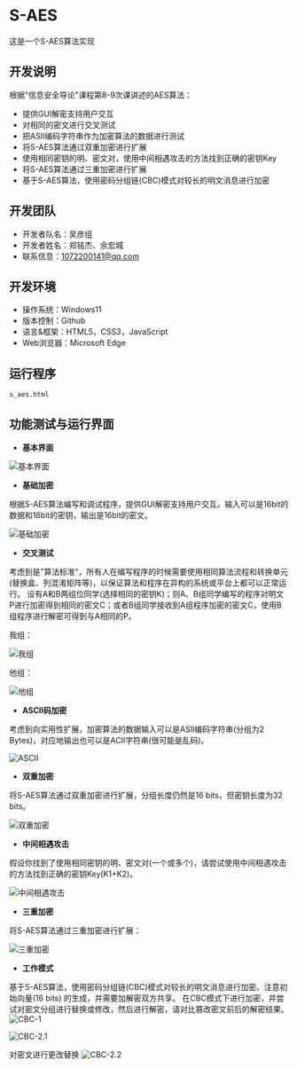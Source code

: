 # S-AES
这是一个S-AES算法实现
## **开发说明**
根据"信息安全导论"课程第8-9次课讲述的AES算法：

* 提供GUI解密支持用户交互
* 对相同的密文进行交叉测试
* 把ASII编码字符串作为加密算法的数据进行测试
* 将S-AES算法通过双重加密进行扩展
* 使用相同密钥的明、密文对，使用中间相遇攻击的方法找到正确的密钥Key
* 将S-AES算法通过三重加密进行扩展
* 基于S-AES算法，使用密码分组链(CBC)模式对较长的明文消息进行加密

## **开发团队**
* 开发者队名：吴彦组
* 开发者姓名：郑铭杰、余宏城
* 联系信息：1072200141@qq.com

## **开发环境**
* 操作系统：Windows11
* 版本控制：Github
* 语言&框架：HTML5，CSS3，JavaScript
* Web浏览器：Microsoft Edge

## **运行程序**
```bash
s_aes.html
```

## **功能测试与运行界面**

* **基本界面**

![基本界面](https://github.com/TeFur0/S-AES/blob/main/png/基本界面.png?raw=true)

* **基础加密**

根据S-AES算法编写和调试程序，提供GUI解密支持用户交互。输入可以是16bit的数据和16bit的密钥，输出是16bit的密文。

![基础加密](https://github.com/TeFur0/S-AES/blob/main/png/基础加密.png?raw=true)

* **交叉测试**

考虑到是"算法标准"，所有人在编写程序的时候需要使用相同算法流程和转换单元(替换盒、列混淆矩阵等)，以保证算法和程序在异构的系统或平台上都可以正常运行。
设有A和B两组位同学(选择相同的密钥K)；则A、B组同学编写的程序对明文P进行加密得到相同的密文C；或者B组同学接收到A组程序加密的密文C，使用B组程序进行解密可得到与A相同的P。

我组：

![我组](https://github.com/TeFur0/S-AES/blob/main/png/我组.png?raw=true)


他组：

![他组](https://github.com/TeFur0/S-AES/blob/main/png/他组.png?raw=true)

* **ASCII码加密**

考虑到向实用性扩展，加密算法的数据输入可以是ASII编码字符串(分组为2 Bytes)，对应地输出也可以是ACII字符串(很可能是乱码)。

![ASCII](https://github.com/TeFur0/S-AES/blob/main/png/ASCII.png?raw=true)

* **双重加密**

将S-AES算法通过双重加密进行扩展，分组长度仍然是16 bits，但密钥长度为32 bits。

![双重加密](https://github.com/TeFur0/S-AES/blob/main/png/双重加密.png?raw=true)

* **中间相遇攻击**

假设你找到了使用相同密钥的明、密文对(一个或多个)，请尝试使用中间相遇攻击的方法找到正确的密钥Key(K1+K2)。

![中间相遇攻击](https://github.com/TeFur0/S-AES/blob/main/png/中间相遇攻击.png?raw=true)

* **三重加密**

将S-AES算法通过三重加密进行扩展：

![三重加密](https://github.com/TeFur0/S-AES/blob/main/png/三重加密.png?raw=true)

* **工作模式**

基于S-AES算法，使用密码分组链(CBC)模式对较长的明文消息进行加密。注意初始向量(16 bits) 的生成，并需要加解密双方共享。
在CBC模式下进行加密，并尝试对密文分组进行替换或修改，然后进行解密，请对比篡改密文前后的解密结果。
![CBC-1](https://github.com/TeFur0/S-AES/blob/main/png/CBC-1.png?raw=true)


![CBC-2.1](https://github.com/TeFur0/S-AES/blob/main/png/CBC-1.png?raw=true)

对密文进行更改替换
![CBC-2.2](https://github.com/TeFur0/S-AES/blob/main/png/CBC-1.png?raw=true)


